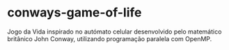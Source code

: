 # conways-game-of-life
Jogo da Vida inspirado no autómato celular desenvolvido pelo matemático britânico John Conway, utilizando programação paralela com OpenMP.
